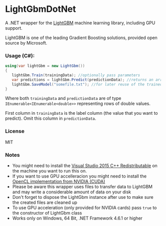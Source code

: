 # LightGbmDotNet

A .NET wrapper for the [LightGBM](https://github.com/Microsoft/LightGBM) machine learning library, including GPU support.


LightGBM is one of the leading Gradient Boosting solutions, provided open source by Microsoft.


### Usage (C#):

```C#
using(var lightGbm = new LightGbm())
{
   lightGbm.Train(trainingData); //optionally pass parameters
   var predictions = lightGbm.Predict(predictionData); //returns an array of predictions
   lightGbm.SaveModel("somefile.txt"); //for later reuse of the trained machine learning model without retraining
}
```

Where both `trainingData` and `predictionData` are of type `IEnumerable<IEnumerable<double>>` representing rows of double values.

First column in `trainingData` is the label column (the value that you want to predict). 
Omit this column in `predictionData`.


### License

MIT


### Notes

- You might need to install the [Visual Studio 2015 C++ Redistributable](https://www.microsoft.com/en-ca/download/details.aspx?id=48145) on the machine you want to run this on. 
- If you want to use GPU accelleracion you might need to install the [OpenCL implementation from NVIDIA (CUDA)](https://developer.nvidia.com/cuda-downloads)
- Please be aware this wrapper uses files to transfer data to LightGBM and may write a considerable amount of data on your disk
- Don't forget to dispose the LightGbm instance after use to make sure the created files are cleaned up
- To use GPU acceleration (only provided for NVIDIA cards) pass `true` to the constructor of LightGbm class
- Works only on Windows, 64 Bit, .NET Framework 4.6.1 or higher

